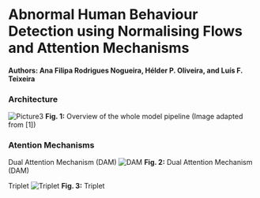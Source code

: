 # Abnormal Human Behaviour Detection using Normalising Flows and Attention Mechanisms
#### Authors: Ana Filipa Rodrigues Nogueira, Hélder P. Oliveira, and Luís F. Teixeira

### Architecture
![Picture3](https://github.com/user-attachments/assets/3a5e5ad0-b8b5-44f6-81b8-e4396b117800)
**Fig. 1:** Overview of the whole model pipeline (Image adapted from [1])

### Atention Mechanisms
Dual Attention Mechanism (DAM)
![DAM](https://github.com/user-attachments/assets/9b0cbc05-c967-4c19-be6d-38d00b0292a6)
**Fig. 2:** Dual Attention Mechanism (DAM)

Triplet
![Triplet](https://github.com/user-attachments/assets/14bc8abf-6ccc-4d2c-b0f7-121ea660e066)
**Fig. 3:** Triplet

